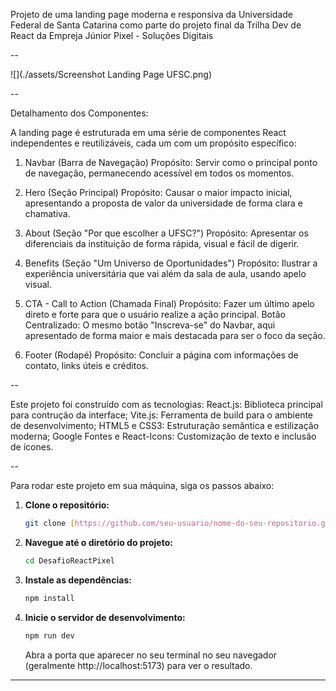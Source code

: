 Projeto de uma landing page moderna e responsiva da Universidade Federal de Santa Catarina como parte do projeto final da Trilha Dev de React da Empreja Júnior Pixel - Soluções Digitais

--

![](./assets/Screenshot Landing Page UFSC.png)

--

Detalhamento dos Componentes:

A landing page é estruturada em uma série de componentes React independentes e reutilizáveis, cada um com um propósito específico:

1. Navbar (Barra de Navegação)
   Propósito: Servir como o principal ponto de navegação, permanecendo acessível em todos os momentos.

2. Hero (Seção Principal)
   Propósito: Causar o maior impacto inicial, apresentando a proposta de valor da universidade de forma clara e chamativa.

3. About (Seção "Por que escolher a UFSC?")
   Propósito: Apresentar os diferenciais da instituição de forma rápida, visual e fácil de digerir.

4. Benefits (Seção "Um Universo de Oportunidades")
   Propósito: Ilustrar a experiência universitária que vai além da sala de aula, usando apelo visual.

5. CTA - Call to Action (Chamada Final)
   Propósito: Fazer um último apelo direto e forte para que o usuário realize a ação principal. Botão Centralizado: O mesmo botão "Inscreva-se" do Navbar, aqui apresentado de forma maior e mais destacada para ser o foco da seção.

6. Footer (Rodapé)
   Propósito: Concluir a página com informações de contato, links úteis e créditos.

--

Este projeto foi construído com as tecnologias:
React.js: Biblioteca principal para contrução da interface;
Vite.js: Ferramenta de build para o ambiente de desenvolvimento;
HTML5 e CSS3: Estruturação semântica e estilização moderna;
Google Fontes e React-Icons: Customização de texto e inclusão de ícones.

--

Para rodar este projeto em sua máquina, siga os passos abaixo:

1.  **Clone o repositório:**

    ```bash
    git clone [https://github.com/seu-usuario/nome-do-seu-repositorio.git](https://github.com/joaopaulodecker/DesafioReactPixel)
    ```

2.  **Navegue até o diretório do projeto:**

    ```bash
    cd DesafioReactPixel
    ```

3.  **Instale as dependências:**

    ```bash
    npm install
    ```

4.  **Inicie o servidor de desenvolvimento:**

    ```bash
    npm run dev
    ```

    Abra a porta que aparecer no seu terminal no seu navegador (geralmente http://localhost:5173) para ver o resultado.

---

